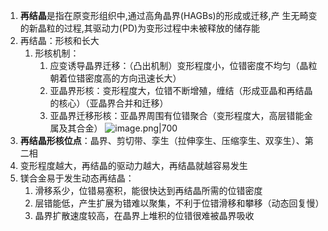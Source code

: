  1. **再结晶**是指在原变形组织中,通过高角晶界(HAGBs)的形成或迁移,产  生无畸变的新晶粒的过程,其驱动力(PD)为变形过程中未被释放的储存能
 2. 再结晶：形核和长大
	 1. 形核机制：
		 1. 应变诱导晶界迁移：（凸出机制）变形程度小，位错密度不均匀（晶粒朝着位错密度高的方向迅速长大）
		 2. 亚晶界形核：变形程度大，位错不断增殖，缠结（形成亚晶和再结晶的核心）（亚晶界合并和迁移）
		 3. 亚晶界迁移形核：亚晶界周围有位错聚合（变形程度大，高层错能金属及其合金）
![image.png|700](https://fig-1321973591.cos.ap-nanjing.myqcloud.com/20241220094350.png)
3. **再结晶形核位点**：晶界、剪切带、孪生（拉伸孪生、压缩孪生、双孪生）、第二相
4. 变形程度越大，再结晶的驱动力越大，再结晶就越容易发生
5. 镁合金易于发生动态再结晶：
	1. 滑移系少，位错易塞积，能很快达到再结晶所需的位错密度
	2. 层错能低，产生扩展为错难以聚集，不利于位错滑移和攀移（动态回复慢）
	3. 晶界扩散速度较高，在晶界上堆积的位错很难被晶界吸收

